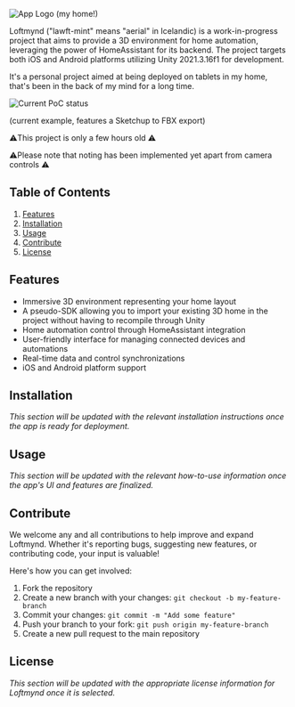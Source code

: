 ![App Logo (my home!)](https://user-images.githubusercontent.com/2972468/227187551-e6aceb87-9a47-439a-af6b-c742ae7117d6.png)

Loftmynd ("lawft-mint" means "aerial" in Icelandic) is a work-in-progress project that aims to provide a 3D environment for home automation, leveraging the power of HomeAssistant for its backend. The project targets both iOS and Android platforms utilizing Unity 2021.3.16f1 for development.

It's a personal project aimed at being deployed on tablets in my home, that's been in the back of my mind for a long time.

![Current PoC status](https://user-images.githubusercontent.com/2972468/227182864-cb642495-6e7f-4b2a-b4f9-a653e62138ad.gif)

(current example, features a Sketchup to FBX export)

⚠️This project is only a few hours old ⚠️

⚠️Please note that noting has been implemented yet apart from camera controls ⚠️

## Table of Contents

1. [Features](#features)
2. [Installation](#installation)
3. [Usage](#usage)
4. [Contribute](#contribute)
5. [License](#license)

## Features

- Immersive 3D environment representing your home layout 
- A pseudo-SDK allowing you to import your existing 3D home in the project without having to recompile through Unity
- Home automation control through HomeAssistant integration
- User-friendly interface for managing connected devices and automations
- Real-time data and control synchronizations
- iOS and Android platform support

## Installation

_This section will be updated with the relevant installation instructions once the app is ready for deployment._

## Usage

_This section will be updated with the relevant how-to-use information once the app's UI and features are finalized._

## Contribute 

We welcome any and all contributions to help improve and expand Loftmynd. Whether it's reporting bugs, suggesting new features, or contributing code, your input is valuable!

Here's how you can get involved:

1. Fork the repository
2. Create a new branch with your changes: `git checkout -b my-feature-branch`
3. Commit your changes: `git commit -m "Add some feature"`
4. Push your branch to your fork: `git push origin my-feature-branch`
5. Create a new pull request to the main repository

## License

_This section will be updated with the appropriate license information for Loftmynd once it is selected._
